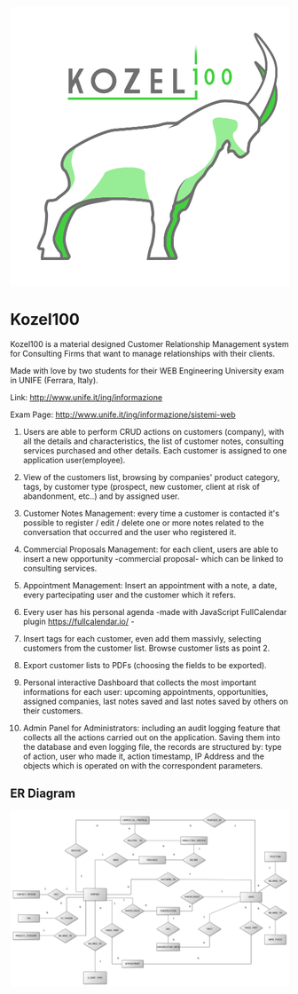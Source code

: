 ![Alt Text](https://raw.githubusercontent.com/RaffaeleGalliera/Kozel100/master/src/main/webapp/resources/logo.png)
# Kozel100

Kozel100 is a material designed Customer Relationship Management system for Consulting Firms that want to manage relationships with their clients.

Made with love by two students for their WEB Engineering University exam in UNIFE (Ferrara, Italy). 

Link: http://www.unife.it/ing/informazione 

Exam Page: http://www.unife.it/ing/informazione/sistemi-web

1. Users are able to perform CRUD actions on customers (company), with all the details and characteristics, the list of customer notes,  consulting services purchased and other details. Each customer is assigned to one application user(employee).

2. View of the customers list, browsing by companies' product category, tags, by customer type (prospect, new customer, client at risk of abandonment, etc..) and by assigned user.

3. Customer Notes Management: every time a customer is contacted it's possible to register / edit / delete one or more notes related to the conversation that occurred and the user who registered it.

4. Commercial Proposals Management: for each client, users are able to insert a new opportunity -commercial proposal- which can be linked to consulting services.

5. Appointment Management: Insert an appointment with a note, a date, every partecipating user and the customer which it refers.

6. Every user has his personal agenda  -made with JavaScript FullCalendar plugin https://fullcalendar.io/ - 

7. Insert tags for each customer, even add them massivly, selecting customers from the customer list. Browse customer lists as point 2.

8. Export customer lists to PDFs (choosing the fields to be exported).

9. Personal interactive Dashboard that collects the most important informations for each user: upcoming appointments, opportunities, assigned companies, last notes saved and last notes saved by others on their customers.

10. Admin Panel for Administrators: including an audit logging feature that collects all the actions carried out on the application. Saving them into the database and even logging file, the records are structured by: type of action, user who made it, action timestamp, IP Address and the objects which is operated on with the correspondent parameters.

## ER Diagram
![Alt Text](https://raw.githubusercontent.com/RaffaeleGalliera/Kozel100/master/100sER.png)
